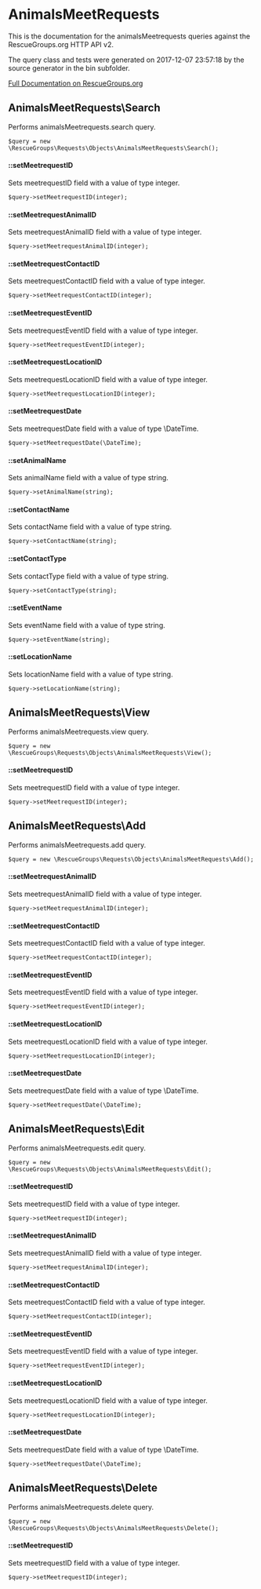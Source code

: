 # AnimalsMeetRequests

This is the documentation for the animalsMeetrequests queries against the RescueGroups.org HTTP API v2.

The query class and tests were generated on 2017-12-07 23:57:18 by the source generator in the bin subfolder.

[Full Documentation on RescueGroups.org](https://userguide.rescuegroups.org/display/APIDG/Object+definitions#Objectdefinitions-animalsMeetrequests)

## AnimalsMeetRequests\Search

Performs animalsMeetrequests.search query.

    $query = new \RescueGroups\Requests\Objects\AnimalsMeetRequests\Search();

#### ::setMeetrequestID

Sets meetrequestID field with a value of type integer.

    $query->setMeetrequestID(integer);

#### ::setMeetrequestAnimalID

Sets meetrequestAnimalID field with a value of type integer.

    $query->setMeetrequestAnimalID(integer);

#### ::setMeetrequestContactID

Sets meetrequestContactID field with a value of type integer.

    $query->setMeetrequestContactID(integer);

#### ::setMeetrequestEventID

Sets meetrequestEventID field with a value of type integer.

    $query->setMeetrequestEventID(integer);

#### ::setMeetrequestLocationID

Sets meetrequestLocationID field with a value of type integer.

    $query->setMeetrequestLocationID(integer);

#### ::setMeetrequestDate

Sets meetrequestDate field with a value of type \DateTime.

    $query->setMeetrequestDate(\DateTime);

#### ::setAnimalName

Sets animalName field with a value of type string.

    $query->setAnimalName(string);

#### ::setContactName

Sets contactName field with a value of type string.

    $query->setContactName(string);

#### ::setContactType

Sets contactType field with a value of type string.

    $query->setContactType(string);

#### ::setEventName

Sets eventName field with a value of type string.

    $query->setEventName(string);

#### ::setLocationName

Sets locationName field with a value of type string.

    $query->setLocationName(string);



## AnimalsMeetRequests\View

Performs animalsMeetrequests.view query.

    $query = new \RescueGroups\Requests\Objects\AnimalsMeetRequests\View();

#### ::setMeetrequestID

Sets meetrequestID field with a value of type integer.

    $query->setMeetrequestID(integer);



## AnimalsMeetRequests\Add

Performs animalsMeetrequests.add query.

    $query = new \RescueGroups\Requests\Objects\AnimalsMeetRequests\Add();

#### ::setMeetrequestAnimalID

Sets meetrequestAnimalID field with a value of type integer.

    $query->setMeetrequestAnimalID(integer);

#### ::setMeetrequestContactID

Sets meetrequestContactID field with a value of type integer.

    $query->setMeetrequestContactID(integer);

#### ::setMeetrequestEventID

Sets meetrequestEventID field with a value of type integer.

    $query->setMeetrequestEventID(integer);

#### ::setMeetrequestLocationID

Sets meetrequestLocationID field with a value of type integer.

    $query->setMeetrequestLocationID(integer);

#### ::setMeetrequestDate

Sets meetrequestDate field with a value of type \DateTime.

    $query->setMeetrequestDate(\DateTime);



## AnimalsMeetRequests\Edit

Performs animalsMeetrequests.edit query.

    $query = new \RescueGroups\Requests\Objects\AnimalsMeetRequests\Edit();

#### ::setMeetrequestID

Sets meetrequestID field with a value of type integer.

    $query->setMeetrequestID(integer);

#### ::setMeetrequestAnimalID

Sets meetrequestAnimalID field with a value of type integer.

    $query->setMeetrequestAnimalID(integer);

#### ::setMeetrequestContactID

Sets meetrequestContactID field with a value of type integer.

    $query->setMeetrequestContactID(integer);

#### ::setMeetrequestEventID

Sets meetrequestEventID field with a value of type integer.

    $query->setMeetrequestEventID(integer);

#### ::setMeetrequestLocationID

Sets meetrequestLocationID field with a value of type integer.

    $query->setMeetrequestLocationID(integer);

#### ::setMeetrequestDate

Sets meetrequestDate field with a value of type \DateTime.

    $query->setMeetrequestDate(\DateTime);



## AnimalsMeetRequests\Delete

Performs animalsMeetrequests.delete query.

    $query = new \RescueGroups\Requests\Objects\AnimalsMeetRequests\Delete();

#### ::setMeetrequestID

Sets meetrequestID field with a value of type integer.

    $query->setMeetrequestID(integer);





